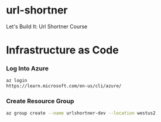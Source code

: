 # url-shortner
Let's Build It: Url Shortner Course

# Infrastructure as Code

### Log Into Azure
```bash
az login
https://learn.microsoft.com/en-us/cli/azure/
```

### Create Resource Group 
```bash
az group create --name urlshortner-dev --location westus2
```